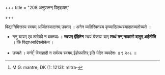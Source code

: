 +++
title = "208 अनुपघ्नन् पितृद्रव्यम्"

+++


विद्यानिमित्तस्य स्वयम् अर्जितस्यादानम् उक्तम् । अनेन व्यतिरिक्तस्य कृष्यादिलब्धस्यादातव्यतोच्यते । 

- ननु चायम् एव श्लोको न वक्तव्यः । **स्वयम् ईहितेन** स्वयं चेष्टया यल् **लब्धं** **तन् नाकामो दातुम् अर्हतीति** । किं विद्याधनादिश्लोकेन । 

- उच्यते । मन्त्रे[^५४६] विवाहादौ न सर्वस्य स्वयम् ईहोपपत्तिर् इति भेदेन व्यपदेशः ॥ ९.२०८ ॥


[^५४६]:
     M G: mantre; DK (1: 1213): mitra-